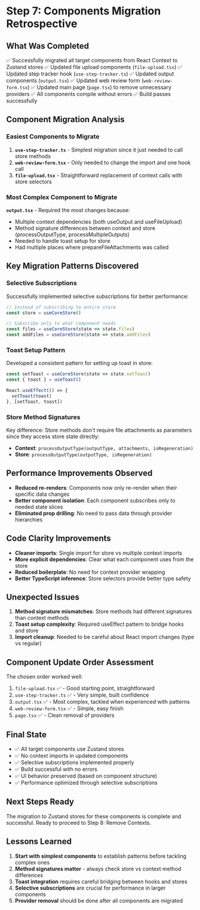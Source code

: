 # Step 7: Components Migration Retrospective

## What Was Completed
✅ Successfully migrated all target components from React Context to Zustand stores
✅ Updated file upload components (`file-upload.tsx`)
✅ Updated step tracker hook (`use-step-tracker.ts`)
✅ Updated output components (`output.tsx`)
✅ Updated web review form (`web-review-form.tsx`)
✅ Updated main page (`page.tsx`) to remove unnecessary providers
✅ All components compile without errors
✅ Build passes successfully

## Component Migration Analysis

### Easiest Components to Migrate
1. **`use-step-tracker.ts`** - Simplest migration since it just needed to call store methods
2. **`web-review-form.tsx`** - Only needed to change the import and one hook call
3. **`file-upload.tsx`** - Straightforward replacement of context calls with store selectors

### Most Complex Component to Migrate
**`output.tsx`** - Required the most changes because:
- Multiple context dependencies (both useOutput and useFileUpload)
- Method signature differences between context and store (processOutputType, processMultipleOutputs)
- Needed to handle toast setup for store
- Had multiple places where prepareFileAttachments was called

## Key Migration Patterns Discovered

### Selective Subscriptions
Successfully implemented selective subscriptions for better performance:
```typescript
// Instead of subscribing to entire store
const store = useCoreStore()

// Subscribe only to what component needs
const files = useCoreStore(state => state.files)
const addFiles = useCoreStore(state => state.addFiles)
```

### Toast Setup Pattern
Developed a consistent pattern for setting up toast in store:
```typescript
const setToast = useCoreStore(state => state.setToast)
const { toast } = useToast()

React.useEffect(() => {
  setToast(toast)
}, [setToast, toast])
```

### Store Method Signatures
Key difference: Store methods don't require file attachments as parameters since they access store state directly:
- **Context**: `processOutputType(outputType, attachments, isRegeneration)`
- **Store**: `processOutputType(outputType, isRegeneration)`

## Performance Improvements Observed
- **Reduced re-renders**: Components now only re-render when their specific data changes
- **Better component isolation**: Each component subscribes only to needed state slices
- **Eliminated prop drilling**: No need to pass data through provider hierarchies

## Code Clarity Improvements
- **Cleaner imports**: Single import for store vs multiple context imports
- **More explicit dependencies**: Clear what each component uses from the store
- **Reduced boilerplate**: No need for context provider wrapping
- **Better TypeScript inference**: Store selectors provide better type safety

## Unexpected Issues
1. **Method signature mismatches**: Store methods had different signatures than context methods
2. **Toast setup complexity**: Required useEffect pattern to bridge hooks and store
3. **Import cleanup**: Needed to be careful about React import changes (type vs regular)

## Component Update Order Assessment
The chosen order worked well:
1. `file-upload.tsx` ✅ - Good starting point, straightforward
2. `use-step-tracker.ts` ✅ - Very simple, built confidence  
3. `output.tsx` ✅ - Most complex, tackled when experienced with patterns
4. `web-review-form.tsx` ✅ - Simple, easy finish
5. `page.tsx` ✅ - Clean removal of providers

## Final State
- ✅ All target components use Zustand stores
- ✅ No context imports in updated components  
- ✅ Selective subscriptions implemented properly
- ✅ Build successful with no errors
- ✅ UI behavior preserved (based on component structure)
- ✅ Performance optimized through selective subscriptions

## Next Steps Ready
The migration to Zustand stores for these components is complete and successful. Ready to proceed to Step 8: Remove Contexts.

## Lessons Learned
1. **Start with simplest components** to establish patterns before tackling complex ones
2. **Method signatures matter** - always check store vs context method differences
3. **Toast integration** requires careful bridging between hooks and stores
4. **Selective subscriptions** are crucial for performance in larger components
5. **Provider removal** should be done after all components are migrated
